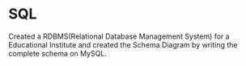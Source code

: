 # SQL
Created a RDBMS(Relational Database  Management System) for a Educational Institute  and created the Schema Diagram by writing the  complete schema on MySQL.
